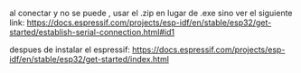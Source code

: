 al conectar y no se puede , usar el .zip en lugar de .exe
sino ver el siguiente link:
https://docs.espressif.com/projects/esp-idf/en/stable/esp32/get-started/establish-serial-connection.html#id1



despues de instalar el espressif: https://docs.espressif.com/projects/esp-idf/en/stable/esp32/get-started/index.html 

